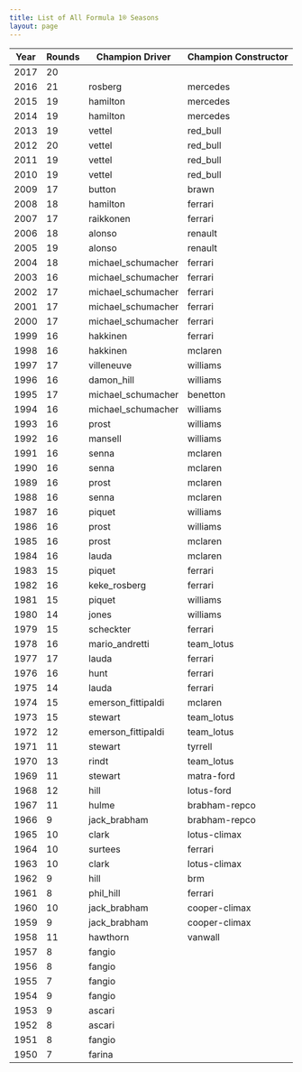 ```yaml
---
title: List of All Formula 1® Seasons
layout: page
---
```



| Year | Rounds | Champion Driver | Champion Constructor |
|--|--|--|--|
| 2017 | 20 |   |   |
| 2016 | 21 | rosberg | mercedes |
| 2015 | 19 | hamilton | mercedes |
| 2014 | 19 | hamilton | mercedes |
| 2013 | 19 | vettel | red_bull |
| 2012 | 20 | vettel | red_bull |
| 2011 | 19 | vettel | red_bull |
| 2010 | 19 | vettel | red_bull |
| 2009 | 17 | button | brawn |
| 2008 | 18 | hamilton | ferrari |
| 2007 | 17 | raikkonen | ferrari |
| 2006 | 18 | alonso | renault |
| 2005 | 19 | alonso | renault |
| 2004 | 18 | michael_schumacher | ferrari |
| 2003 | 16 | michael_schumacher | ferrari |
| 2002 | 17 | michael_schumacher | ferrari |
| 2001 | 17 | michael_schumacher | ferrari |
| 2000 | 17 | michael_schumacher | ferrari |
| 1999 | 16 | hakkinen | ferrari |
| 1998 | 16 | hakkinen | mclaren |
| 1997 | 17 | villeneuve | williams |
| 1996 | 16 | damon_hill | williams |
| 1995 | 17 | michael_schumacher | benetton |
| 1994 | 16 | michael_schumacher | williams |
| 1993 | 16 | prost | williams |
| 1992 | 16 | mansell | williams |
| 1991 | 16 | senna | mclaren |
| 1990 | 16 | senna | mclaren |
| 1989 | 16 | prost | mclaren |
| 1988 | 16 | senna | mclaren |
| 1987 | 16 | piquet | williams |
| 1986 | 16 | prost | williams |
| 1985 | 16 | prost | mclaren |
| 1984 | 16 | lauda | mclaren |
| 1983 | 15 | piquet | ferrari |
| 1982 | 16 | keke_rosberg | ferrari |
| 1981 | 15 | piquet | williams |
| 1980 | 14 | jones | williams |
| 1979 | 15 | scheckter | ferrari |
| 1978 | 16 | mario_andretti | team_lotus |
| 1977 | 17 | lauda | ferrari |
| 1976 | 16 | hunt | ferrari |
| 1975 | 14 | lauda | ferrari |
| 1974 | 15 | emerson_fittipaldi | mclaren |
| 1973 | 15 | stewart | team_lotus |
| 1972 | 12 | emerson_fittipaldi | team_lotus |
| 1971 | 11 | stewart | tyrrell |
| 1970 | 13 | rindt | team_lotus |
| 1969 | 11 | stewart | matra-ford |
| 1968 | 12 | hill | lotus-ford |
| 1967 | 11 | hulme | brabham-repco |
| 1966 | 9 | jack_brabham | brabham-repco |
| 1965 | 10 | clark | lotus-climax |
| 1964 | 10 | surtees | ferrari |
| 1963 | 10 | clark | lotus-climax |
| 1962 | 9 | hill | brm |
| 1961 | 8 | phil_hill | ferrari |
| 1960 | 10 | jack_brabham | cooper-climax |
| 1959 | 9 | jack_brabham | cooper-climax |
| 1958 | 11 | hawthorn | vanwall |
| 1957 | 8 | fangio |   |
| 1956 | 8 | fangio |   |
| 1955 | 7 | fangio |   |
| 1954 | 9 | fangio |   |
| 1953 | 9 | ascari |   |
| 1952 | 8 | ascari |   |
| 1951 | 8 | fangio |   |
| 1950 | 7 | farina |   |


